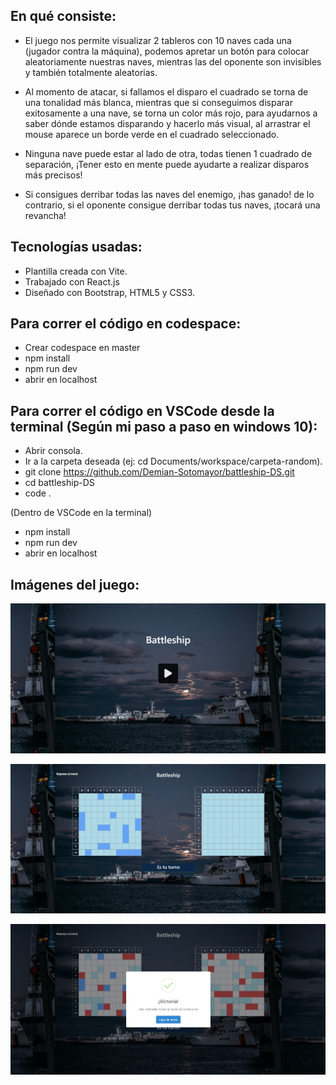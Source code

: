 ## En qué consiste:
- El juego nos permite visualizar 2 tableros con 10 naves cada una (jugador contra la máquina), podemos apretar un botón para colocar aleatoriamente nuestras naves, mientras las del oponente son invisibles y también totalmente aleatorias.

- Al momento de atacar, si fallamos el disparo el cuadrado se torna de una tonalidad más blanca, mientras que si conseguimos disparar exitosamente a una nave, se torna un color más rojo, para ayudarnos a saber dónde estamos disparando y hacerlo más visual, al arrastrar el mouse aparece un borde verde en el cuadrado seleccionado.

- Ninguna nave puede estar al lado de otra, todas tienen 1 cuadrado de separación, ¡Tener esto en mente puede ayudarte a realizar disparos más precisos!

- Si consigues derribar todas las naves del enemigo, ¡has ganado! de lo contrario, si el oponente consigue derribar todas tus naves, ¡tocará una revancha!

## Tecnologías usadas:
- Plantilla creada con Vite.
- Trabajado con React.js
- Diseñado con Bootstrap, HTML5 y CSS3.

## Para correr el código en codespace:

- Crear codespace en master
- npm install
- npm run dev
- abrir en localhost

## Para correr el código en VSCode desde la terminal (Según mi paso a paso en windows 10):

- Abrir consola.
- Ir a la carpeta deseada (ej: cd Documents/workspace/carpeta-random).
- git clone https://github.com/Demian-Sotomayor/battleship-DS.git
- cd battleship-DS
- code .

(Dentro de VSCode en la terminal)
- npm install
- npm run dev
- abrir en localhost

## Imágenes del juego:
![Menu](./public/menu-battleship.jpg)

![inicio](./public/juego-iniciado-battleship.jpg)

![victoria](./public/victoria-battleship.jpg)
